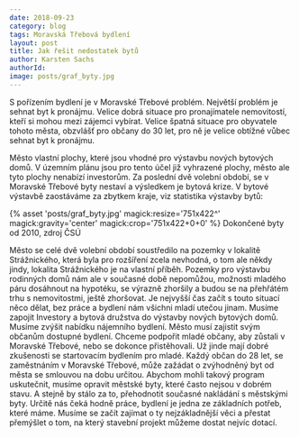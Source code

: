 ```yaml
---
date: 2018-09-23
category: blog
tags: Moravská Třebová bydlení
layout: post
title: Jak řešit nedostatek bytů
author: Karsten Sachs
authorId: 
image: posts/graf_byty.jpg
---
```

S pořízením bydlení je v Moravské Třebové problém. Největší problém je sehnat byt k pronájmu. Velice dobrá situace pro pronajímatele nemovitostí, kteří si mohou mezi zájemci vybírat. Velice špatná situace pro obyvatele tohoto města, obzvlášť pro občany do 30 let, pro ně je velice obtížné vůbec sehnat byt k pronájmu.

Město vlastní plochy, které jsou vhodné pro výstavbu nových bytových domů. V územním plánu jsou pro tento účel již vyhrazené plochy, město ale tyto plochy nenabízí investorům. Za poslední dvě volební období, se v Moravské Třebové byty nestaví a výsledkem je bytová krize. V bytové výstavbě zaostáváme za zbytkem kraje, viz statistika výstavby bytů:

{% asset 'posts/graf_byty.jpg' magick:resize='751x422^' magick:gravity='center' magick:crop='751x422+0+0' %} 
Dokončené byty od 2010, zdroj ČSÚ


Město se celé dvě volební období soustředilo na pozemky v lokalitě Strážnického, která byla pro rozšíření zcela nevhodná, o tom ale někdy jindy, lokalita Strážnického je na vlastní příběh. Pozemky pro výstavbu rodinných domů nám ale v současné době nepomůžou, možnosti mladého páru dosáhnout na hypotéku, se výrazně zhoršily a budou se na přehřátém trhu s nemovitostmi, ještě zhoršovat. Je nejvyšší čas začít s touto situací něco dělat, bez práce a bydlení nám všichni mladí utečou jinam. 
Musíme zapojit Investory a bytová družstva do výstavby nových bytových domů. Musíme zvýšit nabídku nájemního bydlení. Město musí zajistit svým občanům dostupné bydlení. Chceme podpořit mladé občany, aby zůstali v Moravské Třebové, nebo se dokonce přistěhovali. Už jinde mají dobré zkušenosti se startovacím bydlením pro mladé. Každý občan do 28 let, se zaměstnáním v Moravské Třebové, může zažádat o zvýhodněný byt od města se smlouvou na dobu určitou. Abychom mohli takový program uskutečnit, musíme opravit městské byty, které často nejsou v dobrém stavu. A stejně by stálo za to, přehodnotit současné nakládání s městskými byty. Určitě nás čeká hodně práce, bydlení je jedna ze základních potřeb, které máme. Musíme se začít zajímat o ty nejzákladnější věci a přestat přemýšlet o tom, na který stavební projekt můžeme dostat nejvíc dotací.

